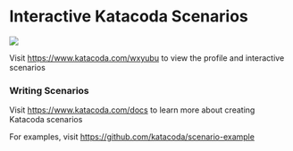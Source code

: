 # Interactive Katacoda Scenarios

[![](http://shields.katacoda.com/katacoda/wxyubu/count.svg)](https://www.katacoda.com/wxyubu "Get your profile on Katacoda.com")

Visit https://www.katacoda.com/wxyubu to view the profile and interactive scenarios

### Writing Scenarios
Visit https://www.katacoda.com/docs to learn more about creating Katacoda scenarios

For examples, visit https://github.com/katacoda/scenario-example
